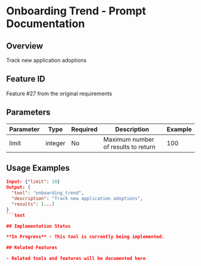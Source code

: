 # Onboarding Trend - Prompt Documentation

## Overview

Track new application adoptions

## Feature ID

Feature #27 from the original requirements

## Parameters

| Parameter | Type | Required | Description | Example |
|-----------|------|----------|-------------|---------|
| limit | integer | No | Maximum number of results to return | 100 |

## Usage Examples

```json
Input: {"limit": 10}
Output: {
  "tool": "onboarding_trend",
  "description": "Track new application adoptions",
  "results": [...]
}
```text

## Implementation Status

**In Progress** - This tool is currently being implemented.

## Related Features

- Related tools and features will be documented here
